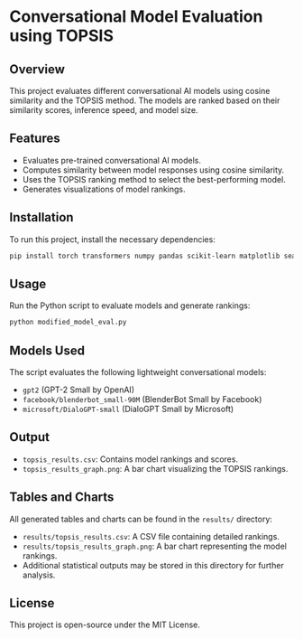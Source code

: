 # Conversational Model Evaluation using TOPSIS

## Overview
This project evaluates different conversational AI models using cosine similarity and the TOPSIS method. The models are ranked based on their similarity scores, inference speed, and model size.

## Features
- Evaluates pre-trained conversational AI models.
- Computes similarity between model responses using cosine similarity.
- Uses the TOPSIS ranking method to select the best-performing model.
- Generates visualizations of model rankings.

## Installation
To run this project, install the necessary dependencies:
```bash
pip install torch transformers numpy pandas scikit-learn matplotlib seaborn
```

## Usage
Run the Python script to evaluate models and generate rankings:
```bash
python modified_model_eval.py
```

## Models Used
The script evaluates the following lightweight conversational models:
- `gpt2` (GPT-2 Small by OpenAI)
- `facebook/blenderbot_small-90M` (BlenderBot Small by Facebook)
- `microsoft/DialoGPT-small` (DialoGPT Small by Microsoft)

## Output
- `topsis_results.csv`: Contains model rankings and scores.
- `topsis_results_graph.png`: A bar chart visualizing the TOPSIS rankings.

## Tables and Charts
All generated tables and charts can be found in the `results/` directory:
- `results/topsis_results.csv`: A CSV file containing detailed rankings.
- `results/topsis_results_graph.png`: A bar chart representing the model rankings.
- Additional statistical outputs may be stored in this directory for further analysis.

## License
This project is open-source under the MIT License.

